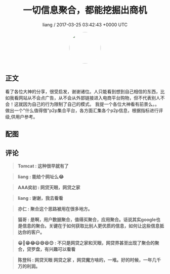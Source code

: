 <h1 align="center">一切信息聚合，都能挖掘出商机</h1>
<p align="center">
    <a>liang / 2017-03-25 03:42:43 &#43;0000 UTC</a>
</p>

<div align="center">
    <img src="https://images.zsxq.com/FtgZphZttnyRqPrbCjHv8KGJRVI2?e=1590940799&amp;token=kIxbL07-8jAj8w1n4s9zv64FuZZNEATmlU_Vm6zD:uu9P6_KURiRPuWHeoPSOptQ-GJo=" width="100" height="100" style="border:1px solid;border-radius:50%; color:#ffffff"/>
</div>

## 正文

<div>
看了各位大神的分享，很受启发，谢谢诸位。人只能看到想到自己相信的东西，比如我看网站从不会点广告，从不会从外部链接进入电商平台购物，但不代表别人不会！这就因为自己的行为限制了自己的模式。
我提一个各位大神看有前景么。。
做出一个&#34;什么值得借&#34;p2p集合平台，各方面汇集各个p2p信息，根据指标进行评级,供用户参考。
</div>

## 配图
<div class="image" align="center">

</div>

## 评论

<div align="left">
<div>

<blockquote >
<span> <strong>Tomcat : 这种很早就有了 </strong></span>
</blockquote>

<blockquote >
<span> <strong>liang : 能给个网址么😂 </strong></span>
</blockquote>

<blockquote >
<span> <strong>AAA奕初 : 网贷天眼，网贷之家 </strong></span>
</blockquote>

<blockquote >
<span> <strong>liang : 谢谢，我去看看 </strong></span>
</blockquote>

<blockquote >
<span> <strong>亦仁 : 聚合这个思路被用在很多地方。 </strong></span>
</blockquote>

<blockquote >
<span> <strong>猫哥 : 是啊，用户数据聚合，值得买聚合，应用聚合。话说其实google也是信息的聚合。关键在于如何获取比别人更优质的信息，如何让这些信息抵达你的客户。 </strong></span>
</blockquote>

<blockquote >
<span> <strong>😀😬😁😂😃😄😆😊 : 不只是网贷之家和天眼，网贷界甚至出现了聚合的聚合，贷罗盘，有兴趣可以看看 </strong></span>
</blockquote>

<blockquote >
<span> <strong>陈登科 : 网贷天眼  网贷之家  ，网贷魔方啥的，一堆。好的时候，一年几千万的利润。 </strong></span>
</blockquote>

</div>
</div>